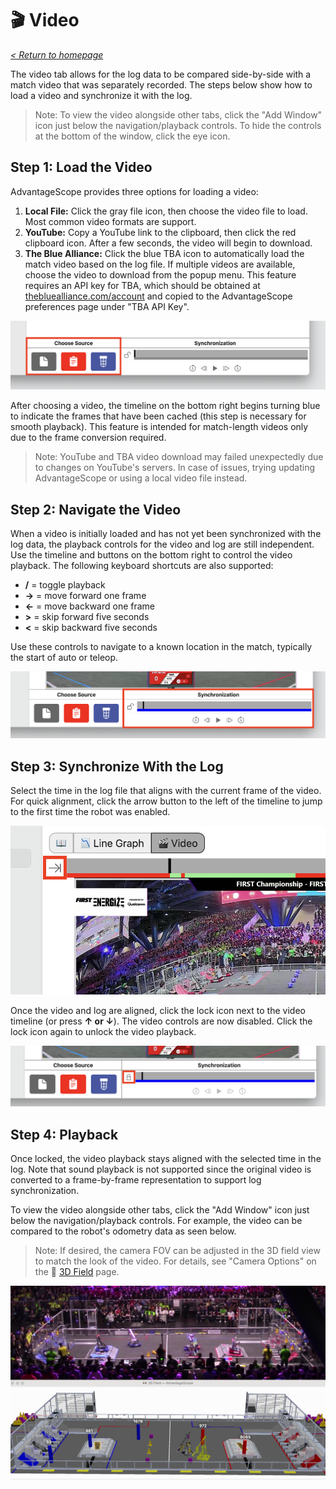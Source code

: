 # 🎬 Video

_[< Return to homepage](/docs/INDEX.md)_

The video tab allows for the log data to be compared side-by-side with a match video that was separately recorded. The steps below show how to load a video and synchronize it with the log.

> Note: To view the video alongside other tabs, click the "Add Window" icon just below the navigation/playback controls. To hide the controls at the bottom of the window, click the eye icon.

## Step 1: Load the Video

AdvantageScope provides three options for loading a video:

1. **Local File:** Click the gray file icon, then choose the video file to load. Most common video formats are support.
2. **YouTube:** Copy a YouTube link to the clipboard, then click the red clipboard icon. After a few seconds, the video will begin to download.
3. **The Blue Alliance:** Click the blue TBA icon to automatically load the match video based on the log file. If multiple videos are available, choose the video to download from the popup menu. This feature requires an API key for TBA, which should be obtained at [thebluealliance.com/account](https://www.thebluealliance.com/account) and copied to the AdvantageScope preferences page under "TBA API Key".

![Source chooser](/docs/resources/video/video-1.png)

After choosing a video, the timeline on the bottom right begins turning blue to indicate the frames that have been cached (this step is necessary for smooth playback). This feature is intended for match-length videos only due to the frame conversion required.

> Note: YouTube and TBA video download may failed unexpectedly due to changes on YouTube's servers. In case of issues, trying updating AdvantageScope or using a local video file instead.

## Step 2: Navigate the Video

When a video is initially loaded and has not yet been synchronized with the log data, the playback controls for the video and log are still independent. Use the timeline and buttons on the bottom right to control the video playback. The following keyboard shortcuts are also supported:

- **/** = toggle playback
- **→** = move forward one frame
- **←** = move backward one frame
- **>** = skip forward five seconds
- **<** = skip backward five seconds

Use these controls to navigate to a known location in the match, typically the start of auto or teleop.

![Video controls](/docs/resources/video/video-2.png)

## Step 3: Synchronize With the Log

Select the time in the log file that aligns with the current frame of the video. For quick alignment, click the arrow button to the left of the timeline to jump to the first time the robot was enabled.

![Jump to enabled button](/docs/resources/video/video-3.png)

Once the video and log are aligned, click the lock icon next to the video timeline (or press **↑ or ↓**). The video controls are now disabled. Click the lock icon again to unlock the video playback.

![Lock button](/docs/resources/video/video-4.png)

## Step 4: Playback

Once locked, the video playback stays aligned with the selected time in the log. Note that sound playback is not supported since the original video is converted to a frame-by-frame representation to support log synchronization.

To view the video alongside other tabs, click the "Add Window" icon just below the navigation/playback controls. For example, the video can be compared to the robot's odometry data as seen below.

> Note: If desired, the camera FOV can be adjusted in the 3D field view to match the look of the video. For details, see "Camera Options" on the 👀 [3D Field](/docs/tabs/3D-FIELD.md) page.

![Video snapshot with odometry](/docs/resources/video/video-5.png)

